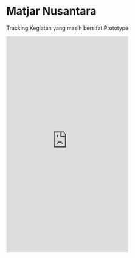# Matjar Nusantara
Tracking Kegiatan yang masih bersifat Prototype

<embed src="https://www.appsheet.com/start/92d59e03-26cf-463d-a50a-e31562502eb9"
width="320"
height="568"
onerror="alert('URL invalid !!');" />
